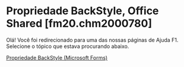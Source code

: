 
# Propriedade BackStyle, Office Shared [fm20.chm2000780]

Olá! Você foi redirecionado para uma das nossas páginas de Ajuda F1. Selecione o tópico que estava procurando abaixo.

[Propriedade BackStyle (Microsoft Forms)](http://msdn.microsoft.com/library/65930aae-92c1-0cd8-2bed-d657321151e7%28Office.15%29.aspx)
